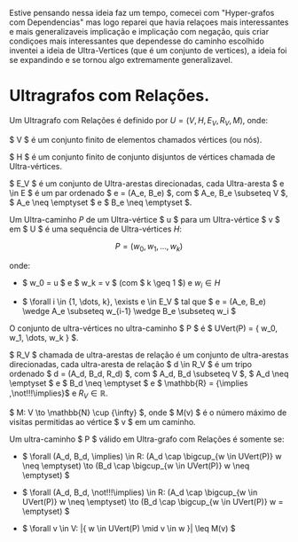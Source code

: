 Estive pensando nessa ideia faz um tempo, comecei com "Hyper-grafos com Dependencias" mas logo reparei que havia relaçoes mais interessantes e mais generalizaveis implicação e implicação com negação, quis criar condiçoes mais interessantes que dependesse do caminho escolhido inventei a ideia de Ultra-Vertices (que é um conjunto de vertices), a ideia foi se expandindo e se tornou algo extremamente generalizavel.




# Ultragrafos com Relações.

Um Ultragrafo com Relações é definido por $U = (V,H, E_V, R_V,M)$, onde:

$ V $ é um conjunto finito de elementos chamados vértices (ou nós).

$ H $ é um conjunto finito de conjunto disjuntos de vértices chamada de Ultra-vértices.

$ E_V $ é um conjunto de Ultra-arestas direcionadas, cada Ultra-aresta $ e \in E $ é um par ordenado $ e = (A_e, B_e) $, com $ A_e, B_e \subseteq V $, $ A_e \neq \emptyset $ e $ B_e \neq \emptyset $.

Um Ultra-caminho $P$ de um Ultra-vértice $ u $ para um Ultra-vértice $ v $ em $ U $ é uma sequência de Ultra-vértices $H$:

$$P = (w_0, w_1, \dots, w_k)$$

onde:

- $ w_0 = u $ e $ w_k = v $ (com $ k \geq 1 $) e $w_i \in H$

- $ \forall i \in \{1, \dots, k\}, \exists e \in E_V $ tal que $ e = (A_e, B_e) \wedge A_e \subseteq w_{i-1}  \wedge  B_e \subseteq w_i $

O conjunto de ultra-vértices no ultra-caminho $ P $ é $ UVert(P) = \{ w_0, w_1, \dots, w_k \} $.

$ R_V $ chamada de ultra-arestas de relação é um conjunto de ultra-arestas direcionadas, cada ultra-aresta de relação $ d \in R_V $ é um tripo ordenado $ d = (A_d, B_d, R_d) $, com $ A_d, B_d \subseteq V $, $ A_d \neq \emptyset $ e $ B_d \neq \emptyset $ e $ \mathbb{R} = \{\implies ,\not\!\!\!\implies\}$ e $R_V \in \mathbb{R}$.

$ M: V \to \mathbb{N} \cup \{\infty\} $, onde $ M(v) $ é o número máximo de visitas permitidas ao vértice $ v $ em um caminho.

Um ultra-caminho $ P $ válido em Ultra-grafo com Relações é somente se:

- $ \forall (A_d, B_d, \implies) \in R: (A_d \cap \bigcup_{w \in UVert(P)} w \neq \emptyset) \to (B_d \cap \bigcup_{w \in UVert(P)} w \neq \emptyset) $

- $ \forall (A_d, B_d, \not\!\!\!\implies) \in R: (A_d \cap \bigcup_{w \in UVert(P)} w \neq \emptyset) \to (B_d \cap \bigcup_{w \in UVert(P)} w = \emptyset) $

- $ \forall v \in V: |\{ w \in UVert(P) \mid v \in w \}| \leq M(v) $



